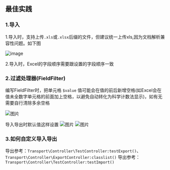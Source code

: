 ## 最佳实践

### 1.导入

1.导入时，支持上传`.xls`或`.xlsx`后缀的文件，但建议统一上传xls,因为文档解析兼容性问题。如下图  

![image](https://cloud.githubusercontent.com/assets/6230834/23577517/2f456ce8-00fc-11e7-9112-f619aec29832.png)  


2.导入时，Excel的字段顺序需要跟设置的字段顺序一致


### 2.过滤处理器(FieldFilter)

编写FieldFilter时，把单元格 `$value` 值可能会在值的前后新增空格(如Excel会在值未全数字单元格的前面加上空格，以避免自动转化为科学计数法显示)，如有无需要自行清除多余空格

![图片](https://dn-coding-net-production-pp.qbox.me/d32554ce-0ce9-4443-9c08-d52062b20544.png)


导入导出时默认值这样设置
 ![图片](https://dn-coding-net-production-pp.qbox.me/de5a5f27-db05-4f1d-9a06-f92c808572eb.png) 
 ![图片](https://dn-coding-net-production-pp.qbox.me/76698155-e497-45dd-890c-aff437aceee5.png) 
 
 ### 3.如何自定义导入导出
 
 导出参考：`Transport\Controller\TestController:testExport()`、`Transport\Controller\ExportController:classlist()`
 导出参考：`Transport\Controller\TestController:testImport()`

